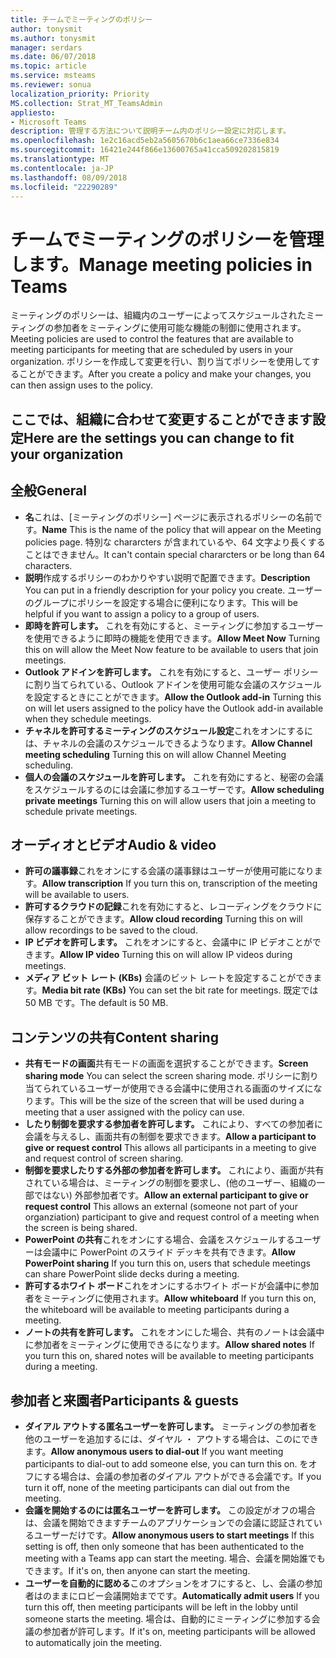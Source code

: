 ```yaml
---
title: チームでミーティングのポリシー
author: tonysmit
ms.author: tonysmit
manager: serdars
ms.date: 06/07/2018
ms.topic: article
ms.service: msteams
ms.reviewer: sonua
localization_priority: Priority
MS.collection: Strat_MT_TeamsAdmin
appliesto:
- Microsoft Teams
description: 管理する方法について説明チーム内のポリシー設定に対応します。
ms.openlocfilehash: 1e2c16acd5eb2a5605670b6c1aea66ce7336e834
ms.sourcegitcommit: 16421e244f866e13600765a41cca509202815819
ms.translationtype: MT
ms.contentlocale: ja-JP
ms.lasthandoff: 08/09/2018
ms.locfileid: "22290289"
---
```

# <a name="manage-meeting-policies-in-teams"></a><span data-ttu-id="4b137-103">チームでミーティングのポリシーを管理します。</span><span class="sxs-lookup"><span data-stu-id="4b137-103">Manage meeting policies in Teams</span></span>

<span data-ttu-id="4b137-104">ミーティングのポリシーは、組織内のユーザーによってスケジュールされたミーティングの参加者をミーティングに使用可能な機能の制御に使用されます。</span><span class="sxs-lookup"><span data-stu-id="4b137-104">Meeting policies are used to control the features that are available to meeting participants for meeting that are scheduled by users in your organization.</span></span> <span data-ttu-id="4b137-105">ポリシーを作成して変更を行い、割り当てポリシーを使用してすることができます。</span><span class="sxs-lookup"><span data-stu-id="4b137-105">After you create a policy and make your changes, you can then assign uses to the policy.</span></span> 

## <a name="here-are-the-settings-you-can-change-to-fit-your-organization"></a><span data-ttu-id="4b137-106">ここでは、組織に合わせて変更することができます設定</span><span class="sxs-lookup"><span data-stu-id="4b137-106">Here are the settings you can change to fit your organization</span></span>
<span data-ttu-id="4b137-107"><a name="bkgeneral"> </a></span><span class="sxs-lookup"><span data-stu-id="4b137-107"></span></span>

## <a name="general"></a><span data-ttu-id="4b137-108">全般</span><span class="sxs-lookup"><span data-stu-id="4b137-108">General</span></span>
   - <span data-ttu-id="4b137-109">**名**これは、[ミーティングのポリシー] ページに表示されるポリシーの名前です。</span><span class="sxs-lookup"><span data-stu-id="4b137-109">**Name** This is the name of the policy that will appear on the Meeting policies page.</span></span> <span data-ttu-id="4b137-110">特別な chararcters が含まれているや、64 文字より長くすることはできません。</span><span class="sxs-lookup"><span data-stu-id="4b137-110">It can't contain special chararcters or be long than 64 characters.</span></span>
   - <span data-ttu-id="4b137-111">**説明**作成するポリシーのわかりやすい説明で配置できます。</span><span class="sxs-lookup"><span data-stu-id="4b137-111">**Description** You can put in a friendly description for your policy you create.</span></span> <span data-ttu-id="4b137-112">ユーザーのグループにポリシーを設定する場合に便利になります。</span><span class="sxs-lookup"><span data-stu-id="4b137-112">This will be helpful if you want to assign a policy to a group of users.</span></span>
   - <span data-ttu-id="4b137-113">**即時を許可します。** これを有効にすると、ミーティングに参加するユーザーを使用できるように即時の機能を使用できます。</span><span class="sxs-lookup"><span data-stu-id="4b137-113">**Allow Meet Now** Turning this on will allow the Meet Now feature to be available to users that join meetings.</span></span>
   - <span data-ttu-id="4b137-114">**Outlook アドインを許可します。** これを有効にすると、ユーザー ポリシーに割り当てられている、Outlook アドインを使用可能な会議のスケジュールを設定するときにことができます。</span><span class="sxs-lookup"><span data-stu-id="4b137-114">**Allow the Outlook add-in** Turning this on will let users assigned to the policy have the Outlook add-in available when they schedule meetings.</span></span>
   - <span data-ttu-id="4b137-115">**チャネルを許可するミーティングのスケジュール設定**これをオンにするには、チャネルの会議のスケジュールできるようなります。</span><span class="sxs-lookup"><span data-stu-id="4b137-115">**Allow Channel meeting scheduling** Turning this on will allow Channel Meeting scheduling.</span></span>
   - <span data-ttu-id="4b137-116">**個人の会議のスケジュールを許可します。** これを有効にすると、秘密の会議をスケジュールするのには会議に参加するユーザーです。</span><span class="sxs-lookup"><span data-stu-id="4b137-116">**Allow scheduling private meetings** Turning this on will allow users that join a meeting to schedule private meetings.</span></span>

<span data-ttu-id="4b137-117"><a name="bkaudioandvideo"> </a></span><span class="sxs-lookup"><span data-stu-id="4b137-117"></span></span>

## <a name="audio--video"></a><span data-ttu-id="4b137-118">オーディオとビデオ</span><span class="sxs-lookup"><span data-stu-id="4b137-118">Audio & video</span></span>
   - <span data-ttu-id="4b137-119">**許可の議事録**これをオンにする会議の議事録はユーザーが使用可能になります。</span><span class="sxs-lookup"><span data-stu-id="4b137-119">**Allow transcription** If you turn this on, transcription of the meeting will be available to users.</span></span>
   - <span data-ttu-id="4b137-120">**許可するクラウドの記録**これを有効にすると、レコーディングをクラウドに保存することができます。</span><span class="sxs-lookup"><span data-stu-id="4b137-120">**Allow cloud recording** Turning this on will allow recordings to be saved to the cloud.</span></span>
   - <span data-ttu-id="4b137-121">**IP ビデオを許可します。** これをオンにすると、会議中に IP ビデオことができます。</span><span class="sxs-lookup"><span data-stu-id="4b137-121">**Allow IP video** Turning this on will allow IP videos during meetings.</span></span>
   - <span data-ttu-id="4b137-122">**メディア ビット レート (KBs)** 会議のビット レートを設定することができます。</span><span class="sxs-lookup"><span data-stu-id="4b137-122">**Media bit rate (KBs)** You can set the bit rate for meetings.</span></span> <span data-ttu-id="4b137-123">既定では 50 MB です。</span><span class="sxs-lookup"><span data-stu-id="4b137-123">The default is 50 MB.</span></span>

<span data-ttu-id="4b137-124"><a name="bkcontentsharing"> </a></span><span class="sxs-lookup"><span data-stu-id="4b137-124"></span></span>

## <a name="content-sharing"></a><span data-ttu-id="4b137-125">コンテンツの共有</span><span class="sxs-lookup"><span data-stu-id="4b137-125">Content sharing</span></span>
   - <span data-ttu-id="4b137-126">**共有モードの画面**共有モードの画面を選択することができます。</span><span class="sxs-lookup"><span data-stu-id="4b137-126">**Screen sharing mode** You can select the screen sharing mode.</span></span> <span data-ttu-id="4b137-127">ポリシーに割り当てられているユーザーが使用できる会議中に使用される画面のサイズになります。</span><span class="sxs-lookup"><span data-stu-id="4b137-127">This will be the size of the screen that will be used during a meeting that a user assigned with the policy can use.</span></span>
   - <span data-ttu-id="4b137-128">**したり制御を要求する参加者を許可します。** これにより、すべての参加者に会議を与えるし、画面共有の制御を要求できます。</span><span class="sxs-lookup"><span data-stu-id="4b137-128">**Allow a participant to give or request control** This allows all participants in a meeting to give and request control of screen sharing.</span></span>
   - <span data-ttu-id="4b137-129">**制御を要求したりする外部の参加者を許可します。** これにより、画面が共有されている場合は、ミーティングの制御を要求し、(他のユーザー、組織の一部ではない) 外部参加者です。</span><span class="sxs-lookup"><span data-stu-id="4b137-129">**Allow an external participant to give or request control** This allows an external (someone not part of your organziation) participant to give and request control of a meeting when the screen is being shared.</span></span>
   - <span data-ttu-id="4b137-130">**PowerPoint の共有**これをオンにする場合、会議をスケジュールするユーザーは会議中に PowerPoint のスライド デッキを共有できます。</span><span class="sxs-lookup"><span data-stu-id="4b137-130">**Allow PowerPoint sharing** If you turn this on, users that schedule meetings can share PowerPoint slide decks during a meeting.</span></span>
   - <span data-ttu-id="4b137-131">**許可するホワイト ボード**これをオンにするホワイト ボードが会議中に参加者をミーティングに使用されます。</span><span class="sxs-lookup"><span data-stu-id="4b137-131">**Allow whiteboard** If you turn this on, the whiteboard will be available to meeting participants during a meeting.</span></span>
   - <span data-ttu-id="4b137-132">**ノートの共有を許可します。** これをオンにした場合、共有のノートは会議中に参加者をミーティングに使用できるになります。</span><span class="sxs-lookup"><span data-stu-id="4b137-132">**Allow shared notes** If you turn this on, shared notes will be available to meeting participants during a meeting.</span></span>

<span data-ttu-id="4b137-133"><a name="bkparticipantsandguests"> </a></span><span class="sxs-lookup"><span data-stu-id="4b137-133"></span></span>

## <a name="participants--guests"></a><span data-ttu-id="4b137-134">参加者と来園者</span><span class="sxs-lookup"><span data-stu-id="4b137-134">Participants & guests</span></span>
   - <span data-ttu-id="4b137-135">**ダイアル アウトする匿名ユーザーを許可します。** ミーティングの参加者を他のユーザーを追加するには、ダイヤル ・ アウトする場合は、このにできます。</span><span class="sxs-lookup"><span data-stu-id="4b137-135">**Allow anonymous users to dial-out** If you want meeting participants to dial-out to add someone else, you can turn this on.</span></span> <span data-ttu-id="4b137-136">をオフにする場合は、会議の参加者のダイアル アウトができる会議です。</span><span class="sxs-lookup"><span data-stu-id="4b137-136">If you turn it off, none of the meeting participants can dial out from the meeting.</span></span>
   - <span data-ttu-id="4b137-137">**会議を開始するのには匿名ユーザーを許可します。** この設定がオフの場合は、会議を開始できますチームのアプリケーションでの会議に認証されているユーザーだけです。</span><span class="sxs-lookup"><span data-stu-id="4b137-137">**Allow anonymous users to start meetings** If this setting is off, then only someone that has been authenticated to the meeting with a Teams app can start the meeting.</span></span> <span data-ttu-id="4b137-138">場合、会議を開始誰でもできます。</span><span class="sxs-lookup"><span data-stu-id="4b137-138">If it's on, then anyone can start the meeting.</span></span>
   - <span data-ttu-id="4b137-139">**ユーザーを自動的に認める**このオプションをオフにすると、し、会議の参加者はのままにロビー会議開始までです。</span><span class="sxs-lookup"><span data-stu-id="4b137-139">**Automatically admit users** If you turn this off, then meeting participants will be left in the lobby until someone starts the meeting.</span></span> <span data-ttu-id="4b137-140">場合は、自動的にミーティングに参加する会議の参加者が許可します。</span><span class="sxs-lookup"><span data-stu-id="4b137-140">If it's on, meeting participants will be allowed to automatically join the meeting.</span></span>


